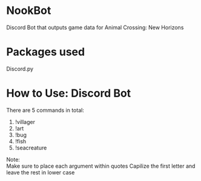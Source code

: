 # NookBot
Discord Bot that outputs game data for Animal Crossing: New Horizons

# Packages used
Discord.py

# How to Use: Discord Bot
There are 5 commands in total:
1. !villager <Villager Name>
2. !art <Artwork Name>
3. !bug <Bug Name>
4. !fish <Fish Name>
5. !seacreature <Sea Creature Name>

Note:  
Make sure to place each argument within quotes
Capilize the first letter and leave the rest in lower case

